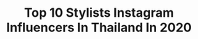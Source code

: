 ---
title: Top 10 Stylists Instagram Influencers In Thailand In 2020
description: >-
  Find top stylists Instagram influencers in Thailand in 2020. Most popular hashtags: #digitalperm #hairsalon #keratin #sodaspa.
platform: Instagram
profiles:
  - username: "chaniii"
    fullname: >-
      Chani .
    location: "Thailand"
    followers: 38847
    engagement: 172
    commentsToLikes: 0.017171
    avatar: "https://scontent-amt2-1.cdninstagram.com/v/t51.2885-19/11312545_1684478421780705_1703998024_a.jpg?_nc_ht=scontent-amt2-1.cdninstagram.com&_nc_ohc=OmgSQzZvW5kAX-AM3vc&oh=546ad8f6cf68f11ca2e4894456554c9a&oe=5EB67A7B"
    verified: false
    hashtags: "#snapofficial, #cologneintense, #jomalonelondonth"
  - username: "jamieuglymonster"
    fullname: >-
      Jms Pasittorn
    location: "Thailand"
    followers: 5420
    engagement: 577
    commentsToLikes: 0.018430
    avatar: "https://scontent-ams4-1.cdninstagram.com/v/t51.2885-19/s320x320/58409782_482269259178755_6424319219868893184_n.jpg?_nc_ht=scontent-ams4-1.cdninstagram.com&_nc_ohc=M-qRyLPoA1wAX-fWEgG&oh=503e0c4c511c1c118bb5b4c3c977004d&oe=5EBBDD5E"
    verified: false
    hashtags: ""
  - username: "film_chatdao"
    fullname: >-
      ⭐️ F I L M    C H A T D A O ⭐️
    location: "Thailand"
    followers: 164384
    engagement: 117
    commentsToLikes: 0.008454
    avatar: "https://scontent-amt2-1.cdninstagram.com/v/t51.2885-19/s320x320/49769327_848759342133091_7038861312587202560_n.jpg?_nc_ht=scontent-amt2-1.cdninstagram.com&_nc_ohc=2lS_I3GMUKYAX-YRFG9&oh=fd7e9f265865b94173552116fd343e42&oe=5EB50FD2"
    verified: true
    hashtags: "#americaneagleth, #stayhomewith7hd, #tagforlife, #food"
  - username: "ice_athichanan"
    fullname: >-
      Athichanan Srisevok
    location: "Thailand"
    followers: 273073
    engagement: 48
    commentsToLikes: 0.004868
    avatar: "https://scontent-ams4-1.cdninstagram.com/v/t51.2885-19/s320x320/69744414_937996919875286_3838520209258315776_n.jpg?_nc_ht=scontent-ams4-1.cdninstagram.com&_nc_ohc=RaUA1M9h4N4AX_t-wvQ&oh=40c2643b28eead3d4c55a2966af5942e&oe=5EB48214"
    verified: true
    hashtags: "#brunobrowniecrisp, #brunohealthysnack, #coconutbrowniecrisp, #healthysnack"
  - username: "chisalonbangkok"
    fullname: >-
      Chi Salon Bangkok
    location: "Thailand"
    followers: 13495
    engagement: 426
    commentsToLikes: 0.005180
    avatar: "https://scontent-ams4-1.cdninstagram.com/v/t51.2885-19/s320x320/12331401_968189793230609_351346947_a.jpg?_nc_ht=scontent-ams4-1.cdninstagram.com&_nc_ohc=_sEImqdsK6MAX-tO3Rf&oh=ebbc73ba4ea703f186d2daa331228797&oe=5EA33C82"
    verified: false
    hashtags: "#haircolor, #mercuryville, #customizedhairsalon, #sodaspa"
  - username: "junji_junp"
    fullname: >-
      🌜junji. จันจิ.🌛
    location: "Thailand"
    followers: 405056
    engagement: 231
    commentsToLikes: 0.004860
    avatar: "https://scontent-ams4-1.cdninstagram.com/v/t51.2885-19/s320x320/66205500_482494759170491_2359309356274548736_n.jpg?_nc_ht=scontent-ams4-1.cdninstagram.com&_nc_ohc=FP3leSwQi3wAX-LvoD7&oh=d45e8b68f8b1528d57f929f7df35d100&oe=5EB43906"
    verified: true
    hashtags: "#super, #comearoundmechallenge, #junjidancingonthemoon, #foodpandath"
  - username: "cheri.belle"
    fullname: >-
      💋LALLALIN T.W.💋
    location: "Thailand"
    followers: 272720
    engagement: 42
    commentsToLikes: 0.010500
    avatar: "https://scontent-lhr8-1.cdninstagram.com/v/t51.2885-19/s320x320/65517947_2672282506165324_6749593800617754624_n.jpg?_nc_ht=scontent-lhr8-1.cdninstagram.com&_nc_ohc=rKoaPtewibkAX8mwWNa&oh=95fe04878ffb7b1d784fd82d78779b79&oe=5E82307D"
    verified: true
    hashtags: "#nicha, #nichaxlazada, #lazadathaidesignerclub, #songkranday2020"
  - username: "allybunnyruth"
    fullname: >-
      AL RUTH
    location: "Thailand"
    followers: 72315
    engagement: 58
    commentsToLikes: 0.021932
    avatar: "https://scontent-ams4-1.cdninstagram.com/v/t51.2885-19/s320x320/83093612_269859190649481_2861004559134752768_n.jpg?_nc_ht=scontent-ams4-1.cdninstagram.com&_nc_ohc=-0YBi_3Ovg8AX8y1xnJ&oh=0f053b76243ab31e81c1a14a7dacf97e&oe=5EB0E844"
    verified: false
    hashtags: "#istayhome, #lbrebelwithoutacause, #la, #kachaxfayefangkaew"
  - username: "abrefigyimah"
    fullname: >-
      ABREFI GYIMAH.GHANIANPRINCESS
    location: "Thailand"
    followers: 64146
    engagement: 1696
    commentsToLikes: 0.017142
    avatar: "https://scontent-lhr8-1.cdninstagram.com/v/t51.2885-19/s320x320/89611292_1112230435794135_1322890523198881792_n.jpg?_nc_ht=scontent-lhr8-1.cdninstagram.com&_nc_ohc=Na1O9bCgx3sAX9QUS-n&oh=6ae35305626f2ce7a987ed83fa4baf54&oe=5EBBAE8E"
    verified: false
    hashtags: "#bigbrowneyes, #mycurlyhair, #mixedkids, #positivemindset"
---